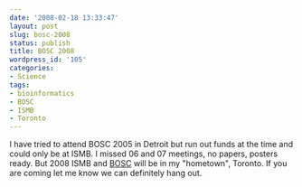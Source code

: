 ```yaml
---
date: '2008-02-18 13:33:47'
layout: post
slug: bosc-2008
status: publish
title: BOSC 2008
wordpress_id: '105'
categories:
- Science
tags:
- bioinformatics
- BOSC
- ISMB
- Toronto
---
```


I have tried to attend BOSC 2005 in Detroit but run out funds at the time and could only be at ISMB. I missed 06 and 07 meetings, no papers, posters ready. But 2008 ISMB and [BOSC](http://news.open-bio.org/archives/2008_02.html#000093) will be in my "hometown", Toronto. If you are coming let me know we can definitely hang out.
